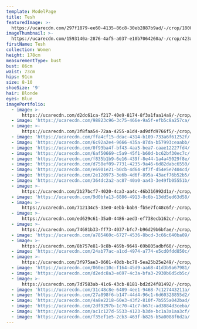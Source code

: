 ```yaml
---
template: ModelPage
title: Tesh
featuredImage: >-
  https://ucarecdn.com/297f1879-ee60-4135-86c8-30eb2887b9ad/-/crop/1800x1049/0,0/-/preview/
imageThumbnail: >-
  https://ucarecdn.com/1593140a-2876-4af5-a037-e10b7064260a/-/crop/423x545/65,81/-/preview/
firstName: Tesh
collection: Women
height: 178cm
measurementType: bust
bust: 86cm
waist: 73cm
hips: 91cm
size: 8-10
shoeSize: '9'
hair: Blonde
eyes: Blue
imagePortfolio:
  - image: >-
      https://ucarecdn.com/d2dc61ca-f217-40e9-8174-8f3a1faa14a9/-/crop/1632x2078/0,371/-/preview/
  - image: 'https://ucarecdn.com/98823c96-3c75-466e-9a5f-efb5c8a257ca/'
  - image: >-
      https://ucarecdn.com/3f8faa54-72aa-4255-a1d4-ad9dfd9766f5/-/crop/608x832/0,80/-/preview/
  - image: 'https://ucarecdn.com/ffa4cf15-ddac-4314-b109-733a6f61252f/'
  - image: 'https://ucarecdn.com/6c92a2e4-9666-435a-87da-b57993ceaabb/'
  - image: 'https://ucarecdn.com/0f93ba4f-bf43-4aa5-bea7-caae12227fd4/'
  - image: 'https://ucarecdn.com/6af50669-c5a9-45f1-b60d-bc62bf30ec7c/'
  - image: 'https://ucarecdn.com/f835b1b9-6e16-439f-8e44-1a4a45029f8e/'
  - image: 'https://ucarecdn.com/d758ef09-7731-4235-9a46-6d82dabc6550/'
  - image: 'https://ucarecdn.com/e6901e21-b0cb-4d64-8f7f-d54e5e7404cd/'
  - image: 'https://ucarecdn.com/2e120973-3e6b-4d6f-895a-43acf76b52b5/'
  - image: 'https://ucarecdn.com/364dc2a2-ac87-40a0-aa43-3e49fb05551b/'
  - image: >-
      https://ucarecdn.com/2b27bcf7-4020-4ca3-aa4c-46b316992d1a/-/crop/2126x1385/323,211/-/preview/-/rotate/270/
  - image: 'https://ucarecdn.com/9d0bfa13-6886-4913-8c6b-13dd5ed63d58/'
  - image: >-
      https://ucarecdn.com/712134c5-33e0-4ebb-bab9-fb5e7fc48c6f/-/crop/2226x1552/223,80/-/preview/-/rotate/270/
  - image: >-
      https://ucarecdn.com/ed629c61-35a0-4486-aed3-ef738ecb162c/-/crop/1601x1737/0,334/-/preview/
  - image: >-
      https://ucarecdn.com/74681b33-ff73-4037-bfc7-b96d29b6bfae/-/crop/1386x2101/129,228/-/preview/
  - image: 'https://ucarecdn.com/a785460c-6727-4536-8bcd-3c66c640ba09/'
  - image: >-
      https://ucarecdn.com/8b757e81-9c8b-469b-9649-69b805adbf60/-/crop/2016x2588/0,436/-/preview/
  - image: 'https://ucarecdn.com/24ab77ac-a1cd-4974-a774-e5cd0fdd850c/'
  - image: >-
      https://ucarecdn.com/3f975ae3-0601-40db-bc70-5ea25b25e249/-/crop/1986x1217/463,259/-/preview/-/rotate/270/
  - image: 'https://ucarecdn.com/060ec10c-f164-45d9-aa68-41d3b9a67981/'
  - image: 'https://ucarecdn.com/d2edc8a3-e697-4c3a-bfa3-2930b6d5cb5c/'
  - image: >-
      https://ucarecdn.com/7d7583ab-41c6-43cb-8181-bd2d24f81492/-/crop/1632x2204/0,245/-/preview/
  - image: 'https://ucarecdn.com/31c48c8e-6489-4ee1-9468-7c127443211a/'
  - image: 'https://ucarecdn.com/27a898f6-b147-44d4-96c1-6d60328855d2/'
  - image: 'https://ucarecdn.com/4a8e2218-60e3-43f2-810f-7b555a042bad/'
  - image: 'https://ucarecdn.com/2df9297b-1c70-41c7-b67c-ad3884d3ceba/'
  - image: 'https://ucarecdn.com/ac1c127d-5533-4123-b3de-bc1a3a1aa3cf/'
  - image: 'https://ucarecdn.com/f35ef1e5-2cb3-463f-b826-b5a0088f6d2a/'
---
```


